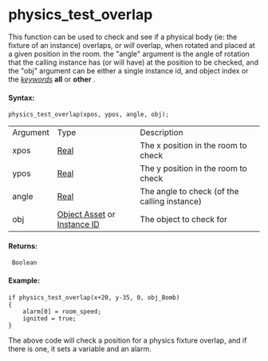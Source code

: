 # physics_test_overlap

This function can be used to check and see if a physical body (ie: the
fixture of an instance) overlaps, or *will* overlap, when rotated and
placed at a given position in the room. the "angle" argument is the
angle of rotation that the calling instance has (or will have) at the
position to be checked, and the "obj" argument can be either a single
instance id, and object index or the
[*keywords*](../../GML_Overview/Instance_Keywords) **all** or
**other** .

#### Syntax:

``` gml
physics_test_overlap(xpos, ypos, angle, obj);
```

|          |                                                                                                                                                                                   |                                              |
|----------|-----------------------------------------------------------------------------------------------------------------------------------------------------------------------------------|----------------------------------------------|
| Argument | Type                                                                                                                                                                              | Description                                  |
| xpos     |  [Real](../../../../GameMaker_Language/GML_Overview/Data_Types)                                                                                                               | The x position in the room to check          |
| ypos     |  [Real](../../../../GameMaker_Language/GML_Overview/Data_Types)                                                                                                               | The y position in the room to check          |
| angle    |  [Real](../../../../GameMaker_Language/GML_Overview/Data_Types)                                                                                                               | The angle to check (of the calling instance) |
| obj      |  [Object Asset](../../../../The_Asset_Editors/Objects) or [Instance ID](../../../../GameMaker_Language/GML_Reference/Asset_Management/Instances/Instance_Variables/id)    | The object to check for                      |

#### Returns:

``` gml
 Boolean
```

#### Example:

``` gml
if physics_test_overlap(x+20, y-35, 0, obj_Bomb)
{
    alarm[0] = room_speed;
    ignited = true;
}
```

The above code will check a position for a physics fixture overlap, and
if there is one, it sets a variable and an alarm.
